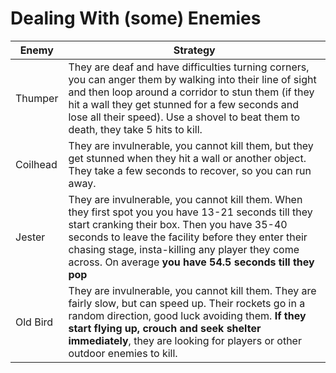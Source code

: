 # Dealing With (some) Enemies

| Enemy    | Strategy                                                                                                                                                                                                                                                                                                                |
| -------- | ----------------------------------------------------------------------------------------------------------------------------------------------------------------------------------------------------------------------------------------------------------------------------------------------------------------------- |
| Thumper  | They are deaf and have difficulties turning corners, you can anger them by walking into their line of sight and then loop around a corridor to stun them (if they hit a wall they get stunned for a few seconds and lose all their speed). Use a shovel to beat them to death, they take 5 hits to kill.                |
| Coilhead | They are invulnerable, you cannot kill them, but they get stunned when they hit a wall or another object. They take a few seconds to recover, so you can run away.                                                                                                                                                      |
| Jester   | They are invulnerable, you cannot kill them. When they first spot you you have 13-21 seconds till they start cranking their box. Then you have 35-40 seconds to leave the facility before they enter their chasing stage, insta-killing any player they come across. On average **you have 54.5 seconds till they pop** |
| Old Bird | They are invulnerable, you cannot kill them. They are fairly slow, but can speed up. Their rockets go in a random direction, good luck avoiding them. **If they start flying up, crouch and seek shelter immediately**, they are looking for players or other outdoor enemies to kill.                                  |